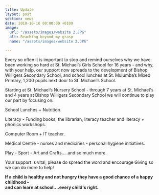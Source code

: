 ```yaml
---
title: Update
layout: post
section: news
date: 2018-10-10 00:00:00 +0100
image:
  url: "/assets/images/website 2.JPG"
  alt: Reaching beyond my grasp
  name: "/assets/images/website 2.JPG"

---
```

Every so often it is important to stop and remind ourselves why we have been working so hard at St. Michael’s Girls School for 16 years - and why, with your help, our support now spreads to the development of Bishop Willigers Secondary School, and school lunches at St. Mulumba’s Mixed Primary, 1,200 pupils next door to St. Michael’s School.

Starting at St. Michael’s Nursery School - through 7 years at St. Michael's and 4 years at Bishop Willigers Secondary School we will continue to play our part by focusing on:

School Lunches + Nutrition.

Literacy - Funding books, the librarian, literacy teacher and literacy + phonics workshops.

Computer Room + IT teacher.

Medical Centre - nurses and medicines - personal hygiene initiatives.

Play - Sport - Art and Crafts…..and so much more.

Your support is vital, please do spread the word and encourage Giving so we can do more to help!

**If a child is healthy and not hungry they have a good chance of a happy childhood -  
and can learn at school....every child's right.**